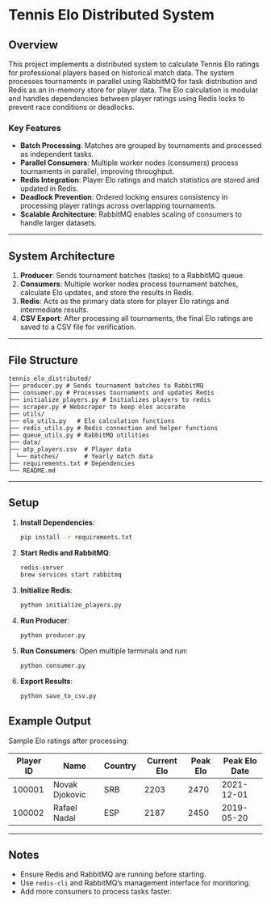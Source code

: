 # Tennis Elo Distributed System

## Overview

This project implements a distributed system to calculate Tennis Elo ratings for professional players based on historical match data. The system processes tournaments in parallel using RabbitMQ for task distribution and Redis as an in-memory store for player data. The Elo calculation is modular and handles dependencies between player ratings using Redis locks to prevent race conditions or deadlocks.

### Key Features
- **Batch Processing**: Matches are grouped by tournaments and processed as independent tasks.
- **Parallel Consumers**: Multiple worker nodes (consumers) process tournaments in parallel, improving throughput.
- **Redis Integration**: Player Elo ratings and match statistics are stored and updated in Redis.
- **Deadlock Prevention**: Ordered locking ensures consistency in processing player ratings across overlapping tournaments.
- **Scalable Architecture**: RabbitMQ enables scaling of consumers to handle larger datasets.

---

## System Architecture

1. **Producer**: Sends tournament batches (tasks) to a RabbitMQ queue.
2. **Consumers**: Multiple worker nodes process tournament batches, calculate Elo updates, and store the results in Redis.
3. **Redis**: Acts as the primary data store for player Elo ratings and intermediate results.
4. **CSV Export**: After processing all tournaments, the final Elo ratings are saved to a CSV file for verification.

---

## File Structure
```
tennis_elo_distributed/ 
├── producer.py # Sends tournament batches to RabbitMQ 
├── consumer.py # Processes tournaments and updates Redis
├── initialize_players.py # Initializes players to redis
├── scraper.py # Webscraper to keep elos accurate
├── utils/
├── elo_utils.py   # Elo calculation functions 
├── redis_utils.py # Redis connection and helper functions 
├── queue_utils.py # RabbitMQ utilities 
├── data/ 
├── atp_players.csv  # Player data 
│ └── matches/       # Yearly match data 
├── requirements.txt # Dependencies 
└── README.md 
```

---

## Setup

1. **Install Dependencies**:
   ```bash
   pip install -r requirements.txt
   ```
2. **Start Redis and RabbitMQ**:
   ```bash
   redis-server
   brew services start rabbitmq
   ```
3. **Initialize Redis**:
   ```bash
   python initialize_players.py
   ```
4. **Run Producer**:
   ```bash
   python producer.py
   ```
5. **Run Consumers**: Open multiple terminals and run:
   ```bash
   python consumer.py
   ```
6. **Export Results**:
   ```bash
   python save_to_csv.py
   ```

## Example Output

Sample Elo ratings after processing:

| Player ID | Name           | Country | Current Elo | Peak Elo | Peak Elo Date |
|-----------|----------------|---------|-------------|----------|---------------|
| 100001    | Novak Djokovic | SRB     | 2203        | 2470     | 2021-12-01    |
| 100002    | Rafael Nadal   | ESP     | 2187        | 2450     | 2019-05-20    |

---

## Notes

- Ensure Redis and RabbitMQ are running before starting.
- Use `redis-cli` and RabbitMQ’s management interface for monitoring.
- Add more consumers to process tasks faster.
